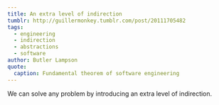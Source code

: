 ```yaml
---
title: An extra level of indirection
tumblr: http://guillermonkey.tumblr.com/post/20111705482
tags:
  - engineering
  - indirection
  - abstractions
  - software
author: Butler Lampson
quote:
  caption: Fundamental theorem of software engineering
---
```


We can solve any problem by introducing an extra level of indirection.

